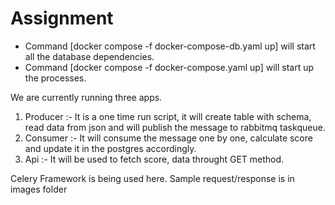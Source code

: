 # Assignment
- Command [docker compose -f docker-compose-db.yaml up] will start all the database dependencies.
- Command [docker compose -f docker-compose.yaml up] will start up the processes.

We are currently running three apps.
1. Producer :- It is a one time run script, it will create table with schema, read data from json and will publish the message to rabbitmq taskqueue.
2. Consumer :- It will consume the message one by one, calculate score and update it in the postgres accordingly.
3. Api :- It will be used to fetch score, data throught GET method.

Celery Framework is being used here.
Sample request/response is in images folder
